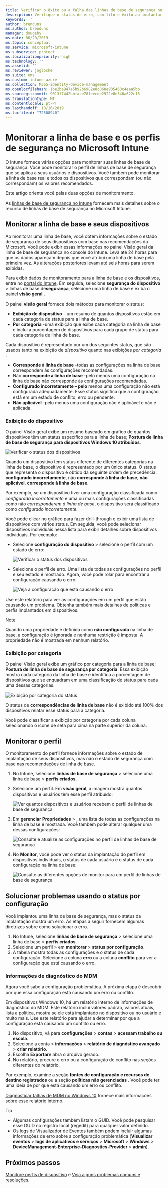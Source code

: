 ```yaml
---
title: Verificar o êxito ou a falha das linhas de base de segurança no Microsoft Intune-Azure | Microsoft Docs
description: Verifique o status de erro, conflito e êxito ao implantar linhas de base de segurança para usuários e dispositivos no Microsoft Intune MDM. Consulte Como solucionar problemas usando logs do cliente e os recursos de relatório no Intune.
keywords: ''
author: brenduns
ms.author: brenduns
manager: dougeby
ms.date: 06/20/2019
ms.topic: conceptual
ms.service: microsoft-intune
ms.subservice: protect
ms.localizationpriority: high
ms.technology: ''
ms.assetid: ''
ms.reviewer: joglocke
ms.suite: ems
ms.custom: intune-azure
ms.collection: M365-identity-device-management
ms.openlocfilehash: 1be2ba947a5b92b6982e8c868e935460c4eaa5bb
ms.sourcegitcommit: 9013f7442bbface78feecde2922e8e546a622c16
ms.translationtype: MT
ms.contentlocale: pt-PT
ms.lasthandoff: 10/16/2019
ms.locfileid: "72508940"
---
```

# <a name="monitor-security-baseline-and-profiles-in-microsoft-intune"></a>Monitorar a linha de base e os perfis de segurança no Microsoft Intune  

O Intune fornece várias opções para monitorar suas linhas de base de segurança. Você pode monitorar o perfil de linhas de base de segurança que se aplica a seus usuários e dispositivos. Você também pode monitorar a linha de base real e todos os dispositivos que correspondam (ou não correspondam) os valores recomendados.

Este artigo orienta você pelas duas opções de monitoramento.

As [linhas de base de segurança no Intune](../security-baselines.md) fornecem mais detalhes sobre o recurso de linhas de base de segurança no Microsoft Intune.

## <a name="monitor-the-baseline-and-your-devices"></a>Monitorar a linha de base e seus dispositivos  

Ao monitorar uma linha de base, você obtém informações sobre o estado de segurança de seus dispositivos com base nas recomendações da Microsoft. Você pode exibir essas informações no painel Visão geral da linha de base de segurança no console do Intune.  Leva até 24 horas para que os dados apareçam depois que você atribui uma linha de base pela primeira vez. As alterações posteriores levam até seis horas para serem exibidas.  

Para exibir dados de monitoramento para a linha de base e os dispositivos, entre no [portal do Intune](https://go.microsoft.com/fwlink/?linkid=2090973). Em seguida, selecione **segurança do dispositivo** >  linhas de base de**segurança**, selecione uma linha de base e exiba o painel **visão geral** .

O painel **visão geral** fornece dois métodos para monitorar o status:
- **Exibição de dispositivo** – um resumo de quantos dispositivos estão em cada categoria de status para a linha de base.  
- **Por categoria** -uma exibição que exibe cada categoria na linha de base e inclui a porcentagem de dispositivos para cada grupo de status para cada categoria de linha de base. 

Cada dispositivo é representado por um dos seguintes status, que são usados tanto na exibição de *dispositivo* quanto nas exibições *por categoria* :  
- **Corresponde à linha de base** -todas as configurações na linha de base correspondem às configurações recomendadas.
- Não **corresponde à linha de base** -pelo menos uma configuração na linha de base não corresponde às configurações recomendadas.
- **Configurado incorretamente – pelo** menos uma configuração não está configurada adequadamente. Esse status significa que a configuração está em um estado de conflito, erro ou pendente.
- **Não aplicável** -pelo menos uma configuração não é aplicável e não é aplicada.


### <a name="device-view"></a>Exibição do dispositivo
O painel Visão geral exibe um resumo baseado em gráfico de quantos dispositivos têm um status específico para a linha de base; **Postura de linha de base de segurança para dispositivos Windows 10 atribuídos**.  

![Verificar o status dos dispositivos](./media/security-baselines-monitor/overview.png)

Quando um dispositivo tem status diferente de diferentes categorias na linha de base, o dispositivo é representado por um único status. O status que representa o dispositivo é obtido da seguinte ordem de precedência: **configurado incorretamente**, não **corresponde à linha de base**, **não aplicável**, **corresponde à linha de base**.  

Por exemplo, se um dispositivo tiver uma configuração classificada como *configurada incorretamente* e uma ou mais configurações classificadas como não *corresponderem à linha de base*, o dispositivo será classificado como *configurado incorretamente*.  

Você pode clicar no gráfico para fazer drill-through e exibir uma lista de dispositivos com vários status. Em seguida, você pode selecionar dispositivos individuais nessa lista para exibir detalhes sobre dispositivos individuais. Por exemplo:
- Selecione **configuração do dispositivo** > selecione o perfil com um estado de erro:

  ![Verificar o status dos dispositivos](./media/security-baselines-monitor/device-configuration-profile-list.png)

- Selecione o perfil de erro. Uma lista de todas as configurações no perfil e seu estado é mostrado. Agora, você pode rolar para encontrar a configuração causando o erro:

  ![Veja a configuração que está causando o erro](./media/security-baselines-monitor/profile-with-error-status.png)

Use este relatório para ver as configurações em um perfil que estão causando um problema. Obtenha também mais detalhes de políticas e perfis implantados em dispositivos.

> [!NOTE]
> Quando uma propriedade é definida como **não configurada** na linha de base, a configuração é ignorada e nenhuma restrição é imposta. A propriedade não é mostrada em nenhum relatório.

### <a name="per-category-view"></a>Exibição por categoria
O painel Visão geral exibe um gráfico por categoria para a linha de base; **Postura de linha de base de segurança por categoria**.  Essa exibição mostra cada categoria da linha de base e identifica a porcentagem de dispositivos que se enquadram em uma classificação de status para cada uma dessas categorias. 
 
![Exibição por categoria do status](./media/security-baselines-monitor/monitor-baseline-per-category.png)

O status de **correspondências de linha de base** não é exibido até 100% dos dispositivos relatar esse status para a categoria.   

Você pode classificar a exibição por categoria por cada coluna selecionando o ícone de seta para cima na parte superior da coluna.  


## <a name="monitor-the-profile"></a>Monitorar o perfil

O monitoramento do perfil fornece informações sobre o estado de implantação de seus dispositivos, mas não o estado de segurança com base nas recomendações de linha de base.

1. No Intune, selecione **linhas de base de segurança** > selecione uma linha de base > **perfis criados**.

2. Selecione um perfil. Em **visão geral**, a imagem mostra quantos dispositivos e usuários têm esse perfil atribuído:

    ![Ver quantos dispositivos e usuários recebem o perfil de linhas de base de segurança](./media/security-baselines-monitor/existing-profile-overview.png)

3. Em **gerenciar** **Propriedades** > , uma lista de todas as configurações na linha de base é mostrada. Você também pode alterar qualquer uma dessas configurações:

    ![Consulte e atualize as configurações no perfil de linhas de base de segurança](./media/security-baselines-monitor/manage-settings.png)

4. No **Monitor**, você pode ver o status da implantação do perfil em dispositivos individuais, o status de cada usuário e o status de cada configuração na linha de base:

    ![Consulte as diferentes opções de monitor para um perfil de linhas de base de segurança](./media/security-baselines-monitor/monitor-status-options.png)

## <a name="troubleshoot-using-per-setting-status"></a>Solucionar problemas usando o status por configuração

Você implantou uma linha de base de segurança, mas o status da implantação mostra um erro. As etapas a seguir fornecem algumas diretrizes sobre como solucionar o erro.

1. No Intune, selecione **linhas de base de segurança** > selecione uma linha de base > **perfis criados**.
2. Selecione um perfil > em **monitorar** > **status por configuração**.
3. A tabela mostra todas as configurações e o status de cada configuração. Selecione a coluna **erro** ou a coluna **conflito** para ver a configuração que está causando o erro.

### <a name="mdm-diagnostic-information"></a>Informações de diagnóstico do MDM

Agora você sabe a configuração problemática. A próxima etapa é descobrir por que essa configuração está causando um erro ou conflito. 

Em dispositivos Windows 10, há um relatório interno de informações de diagnóstico do MDM. Este relatório inclui valores padrão, valores atuais, lista a política, mostra se ele está implantado no dispositivo ou no usuário e muito mais. Use este relatório para ajudar a determinar por que a configuração está causando um conflito ou erro.

1. No dispositivo, vá para **configurações** > **contas** > **acessam trabalho ou escola**.
2. Selecione a conta > **informações** > **relatório de diagnóstico avançado** > **criar relatório**.
3. Escolha **Exportar**e abra o arquivo gerado.
4. No relatório, procure o erro ou a configuração de conflito nas seções diferentes do relatório.

  Por exemplo, examine a seção **fontes de configuração e recursos de destino registrados** ou a seção **políticas não gerenciadas** . Você pode ter uma ideia de por que está causando um erro ou conflito.

[Diagnosticar falhas de MDM no Windows 10](https://docs.microsoft.com/windows/client-management/mdm/diagnose-mdm-failures-in-windows-10) fornece mais informações sobre esse relatório interno.

> [!TIP]
> - Algumas configurações também listam o GUID. Você pode pesquisar esse GUID no registro local (regedit) para qualquer valor definido.
> - Os logs de Visualizador de Eventos também podem incluir algumas informações de erro sobre a configuração problemática (**Visualizar eventos** > **logs de aplicativos e serviços** > **Microsoft** > **Windows** >  **DeviceManagement-Enterprise-Diagnostics-Provider** > **admin**).

## <a name="next-steps"></a>Próximos passos

[Monitore perfis de dispositivo](../configuration/device-profile-monitor.md) e [Veja alguns problemas comuns e resoluções](../configuration/device-profile-troubleshoot.md).
